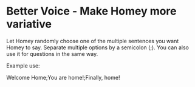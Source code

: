 # Better Voice - Make Homey more variative

Let Homey randomly choose one of the multiple sentences you want Homey to say. Separate multiple options by a semicolon (;). You can also use it for questions in the same way.

Example use:

Welcome Home;You are home!;Finally, home!
